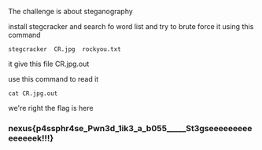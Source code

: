 The challenge is about steganography

install  stegcracker and search fo word list  and try to brute force it using this command 

`stegcracker  CR.jpg  rockyou.txt`

it give this file CR.jpg.out

use this command to read it 

`cat CR.jpg.out `

we're right the flag is here 

### nexus{p4ssphr4se_Pwn3d_1ik3_a_b055_____St3gseeeeeeeeeeeeeeek!!!}



